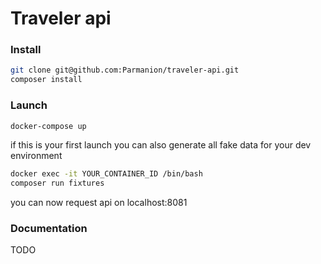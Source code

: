 # Traveler api

### Install
```bash
git clone git@github.com:Parmanion/traveler-api.git
composer install 
```

### Launch
```bash
docker-compose up
```

if this is your first launch you can also generate all fake data for your dev environment
```bash
docker exec -it YOUR_CONTAINER_ID /bin/bash
composer run fixtures
```
you can now request api on localhost:8081

### Documentation
TODO
